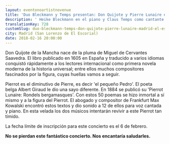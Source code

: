 ```yaml
---
layout: eventonoartistnovenue
title: 'Duo Bleckmann y Temps presentan: Don Quijote y Pierre Lunaire en Madrid (El Escorial)'
description: ' Heike Bleckmann en el piano y Claus Temps como cantante presentarán "Don Quijote y Pierrot Lunaire – dos tontos viajeros".'
translationKey: 728
customSlug: duo-bleckmann-temps-don-quijote-pierre-lunaire-madrid-el-escorial
city: Madrid (San Lorenzo de El Escorial)
date: 2018-02-16 20:00:00
---
```



Don Quijote de la Mancha nace de la pluma de Miguel de Cervantes Saavedra. El libro publicado en 1605 en España y traducido a varios idiomas conquistó rápidamente a los lectores internacional como primera novela moderna de la historia universal; entre ellos muchos compositores fascinados por la figura, cuyas huellas vamos a seguir.

Pierrot es el diminutivo de Pierre, es decir 'el pequeño Pedro'. El poeta belga Albert Giraud le dio una sayo diferente. En 1884 se publicó su 'Pierrot Lunaire: Rondels bergamasques'. Con estos 50 poemas se hizo inmortal a sí mismo y a la figura del Pierrot. El abogado y compositor de Frankfurt Max Kowalski encontró estos textos y dio sonido a 12 de ellos para voz cantada y piano. En esta velada los dos músicos intentarán revivir a este Pierrot tan tímido.

La fecha límite de inscripción para este concierto es el 6 de febrero.

<strong>No se pierdan este fantástico concierto. Nos encantaría saludarles.</strong>
